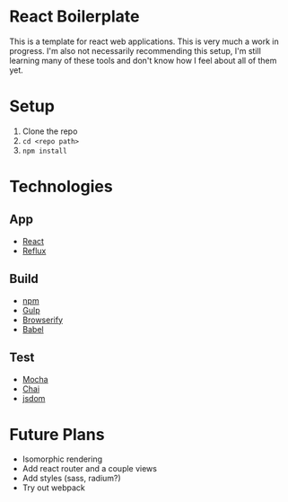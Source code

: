 # React Boilerplate

This is a template for react web applications. This is very much a work in progress. I'm also not necessarily recommending this setup, I'm still learning many of these tools and don't know how I feel about all of them yet.

# Setup

1. Clone the repo
2. `cd <repo path>`
3. `npm install`

# Technologies

## App
* [React](http://facebook.github.io/react/)
* [Reflux](https://github.com/reflux/refluxjs)

## Build
* [npm](https://www.npmjs.com/)
* [Gulp](http://gulpjs.com/)
* [Browserify](http://browserify.org/)
* [Babel](http://babeljs.io/)

## Test
* [Mocha](https://mochajs.org/)
* [Chai](http://chaijs.com/)
* [jsdom](https://github.com/tmpvar/jsdom)

# Future Plans

* Isomorphic rendering
* Add react router and a couple views
* Add styles (sass, radium?)
* Try out webpack